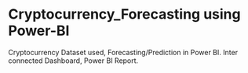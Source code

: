 # Cryptocurrency_Forecasting using Power-BI
Cryptocurrency Dataset used, Forecasting/Prediction in Power BI. Inter connected Dashboard, Power BI Report.
